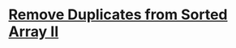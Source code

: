 # [Remove Duplicates from Sorted Array II](https://leetcode.com/problems/remove-duplicates-from-sorted-array-ii)
